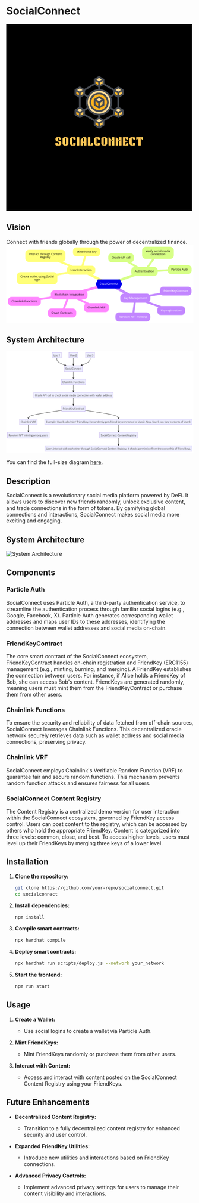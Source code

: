 # SocialConnect
![logo ](https://github.com/samarabdelhameed/pics/blob/main/social.png)

## Vision
Connect with friends globally through the power of decentralized finance.
![System ](https://github.com/samarabdelhameed/pics/blob/main/social%20connect.png)


## System Architecture

![System Architecture](https://github.com/samarabdelhameed/pics/blob/main/conectdiagram.png?raw=true)

You can find the full-size diagram [here](https://github.com/samarabdelhameed/pics/blob/main/conectdiagram.png).


## Description
SocialConnect is a revolutionary social media platform powered by DeFi. It allows users to discover new friends randomly, unlock exclusive content, and trade connections in the form of tokens. By gamifying global connections and interactions, SocialConnect makes social media more exciting and engaging.

## System Architecture

![System Architecture](path_to_your_architecture_diagram.png)

## Components

### Particle Auth
SocialConnect uses Particle Auth, a third-party authentication service, to streamline the authentication process through familiar social logins (e.g., Google, Facebook, X). Particle Auth generates corresponding wallet addresses and maps user IDs to these addresses, identifying the connection between wallet addresses and social media on-chain.

### FriendKeyContract
The core smart contract of the SocialConnect ecosystem, FriendKeyContract handles on-chain registration and FriendKey (ERC1155) management (e.g., minting, burning, and merging). A FriendKey establishes the connection between users. For instance, if Alice holds a FriendKey of Bob, she can access Bob's content. FriendKeys are generated randomly, meaning users must mint them from the FriendKeyContract or purchase them from other users.

### Chainlink Functions
To ensure the security and reliability of data fetched from off-chain sources, SocialConnect leverages Chainlink Functions. This decentralized oracle network securely retrieves data such as wallet address and social media connections, preserving privacy.

### Chainlink VRF
SocialConnect employs Chainlink's Verifiable Random Function (VRF) to guarantee fair and secure random functions. This mechanism prevents random function attacks and ensures fairness for all users.

### SocialConnect Content Registry
The Content Registry is a centralized demo version for user interaction within the SocialConnect ecosystem, governed by FriendKey access control. Users can post content to the registry, which can be accessed by others who hold the appropriate FriendKey. Content is categorized into three levels: common, close, and best. To access higher levels, users must level up their FriendKeys by merging three keys of a lower level.

## Installation

1. **Clone the repository:**
   ```bash
   git clone https://github.com/your-repo/socialconnect.git
   cd socialconnect
   ```

2. **Install dependencies:**
   ```bash
   npm install
   ```

3. **Compile smart contracts:**
   ```bash
   npx hardhat compile
   ```

4. **Deploy smart contracts:**
   ```bash
   npx hardhat run scripts/deploy.js --network your_network
   ```

5. **Start the frontend:**
   ```bash
   npm run start
   ```

## Usage

1. **Create a Wallet:**
   - Use social logins to create a wallet via Particle Auth.

2. **Mint FriendKeys:**
   - Mint FriendKeys randomly or purchase them from other users.

3. **Interact with Content:**
   - Access and interact with content posted on the SocialConnect Content Registry using your FriendKeys.

## Future Enhancements

- **Decentralized Content Registry:**
  - Transition to a fully decentralized content registry for enhanced security and user control.

- **Expanded FriendKey Utilities:**
  - Introduce new utilities and interactions based on FriendKey connections.

- **Advanced Privacy Controls:**
  - Implement advanced privacy settings for users to manage their content visibility and interactions.
